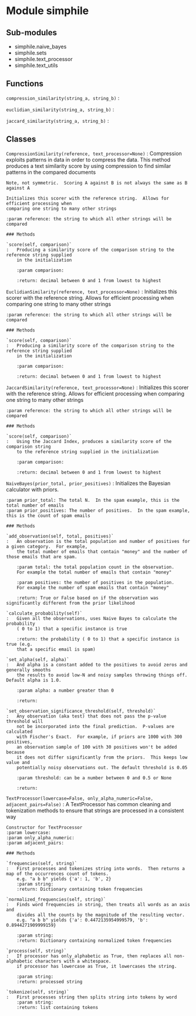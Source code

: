 Module simphile
===============

Sub-modules
-----------
* simphile.naive_bayes
* simphile.sets
* simphile.text_processor
* simphile.text_utils

Functions
---------

    
`compression_similarity(string_a, string_b)`
:   

    
`euclidian_similarity(string_a, string_b)`
:   

    
`jaccard_similarity(string_a, string_b)`
:   

Classes
-------

`CompressionSimilarity(reference, text_processor=None)`
:   Compression exploits patterns in data in order to compress the data.
    This method produces a text similarity score by using compression to find similar patterns
    in the compared documents
    
    Note, not symmetric.  Scoring A against B is not always the same as B against A
    
    Initializes this scorer with the reference string.  Allows for efficient processing when
    comparing one string to many other strings
    
    :param reference: the string to which all other strings will be compared

    ### Methods

    `score(self, comparison)`
    :   Producing a similarity score of the comparison string to the reference string supplied
        in the initialization
        
        :param comparison:
        
        :return: decimal between 0 and 1 from lowest to highest

`EuclidianSimilarity(reference, text_processor=None)`
:   Initializes this scorer with the reference string.  Allows for efficient processing when
    comparing one string to many other strings
    
    :param reference: the string to which all other strings will be compared

    ### Methods

    `score(self, comparison)`
    :   Producing a similarity score of the comparison string to the reference string supplied
        in the initialization
        
        :param comparison:
        
        :return: decimal between 0 and 1 from lowest to highest

`JaccardSimilarity(reference, text_processor=None)`
:   Initializes this scorer with the reference string.  Allows for efficient processing when
    comparing one string to many other strings
    
    :param reference: the string to which all other strings will be compared

    ### Methods

    `score(self, comparison)`
    :   Using the Jaccard Index, produces a similarity score of the comparison string
        to the reference string supplied in the initialization
        
        :param comparison:
        
        :return: decimal between 0 and 1 from lowest to highest

`NaiveBayes(prior_total, prior_positives)`
:   Initializes the Bayesian calculator with priors.
    
    :param prior_total: The total N.  In the spam example, this is the total number of emails
    :param prior_positives: The number of positives.  In the spam example, this is the count of spam emails

    ### Methods

    `add_observation(self, total, positives)`
    :   An observation is the total population and number of positives for a given category.  For example,
        the total number of emails that contain "money" and the number of those emails that are spam.
        
        :param total: the total population count in the observation.
        For example the total number of emails that contain "money"
        
        :param positives: the number of positives in the population.
        For example the number of spam emails that contain "money"
        
        :return: True or False based on if the observation was significantly different from the prior likelihood

    `calculate_probability(self)`
    :   Given all the observations, uses Naive Bayes to calculate the probability
        ( 0 to 1) that a specific instance is true
        
        :return: the probability ( 0 to 1) that a specific instance is true (e.g.
        that a specific email is spam)

    `set_alpha(self, alpha)`
    :   And alpha is a constant added to the positives to avoid zeros and generally smooths
        the results to avoid low-N and noisy samples throwing things off.  Default alpha is 1.0.
        
        :param alpha: a number greater than 0
        
        :return:

    `set_observation_significance_threshold(self, threshold)`
    :   Any observation (aka test) that does not pass the p-value threshold will
        not be incorporated into the final prediction.  P-values are calculated
        with Fischer's Exact.  For example, if priors are 1000 with 300 positives,
        an observation sample of 100 with 30 positives won't be added because
        it does not differ significantly from the priors.  This keeps low value and
        potentially noisy observations out. The default threshold is 0.05
        
        :param threshold: can be a number between 0 and 0.5 or None
        
        :return:

`TextProcessor(lowercase=False, only_alpha_numeric=False, adjacent_pairs=False)`
:   A TextProcessor has common cleaning and tokenization methods to ensure
    that strings are processed in a consistent way
    
    Constructor for TextProcessor
    :param lowercase:
    :param only_alpha_numeric:
    :param adjacent_pairs:

    ### Methods

    `frequencies(self, string)`
    :   First processes and tokenizes string into words.  Then returns a map of the occurrences count of tokens.
        e.g. "a b b" yields {'a': 1, 'b', 2}
        :param string:
        :return: Dictionary containing token frequencies

    `normalized_frequencies(self, string)`
    :   Finds word frequencies in string, then treats all words as an axis and
        divides all the counts by the magnitude of the resulting vector.
        e.g. "a b b" yields {'a': 0.4472135954999579, 'b': 0.8944271909999159}
        
        :param string:
        :return: Dictionary containing normalized token frequencies

    `process(self, string)`
    :   If processor has only_alphabetic as True, then replaces all non-alphabetic characters with a whitespace.
        if processor has lowercase as True, it lowercases the string.
        
        :param string:
        :return: processed string

    `tokenize(self, string)`
    :   First processes string then splits string into tokens by word
        :param string:
        :return: list containing tokens